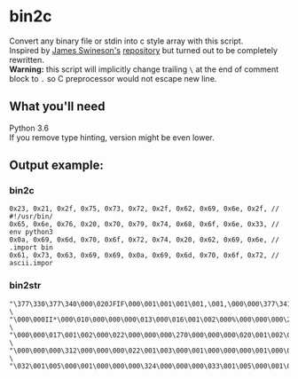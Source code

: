 # bin2c

Convert any binary file or stdin into c style array with this script.  
Inspired by  [James Swineson's](https://github.com/Jamesits) [repository](https://github.com/Jamesits/bin2array) but turned out to be completely rewritten.  
**Warning:** this script will implicitly change trailing `\` at the end of comment block to `.` so C preprocessor would not escape new line.  

## What you'll need

Python 3.6  
If you remove type hinting, version might be even lower.  

## Output example:

### bin2c
```
0x23, 0x21, 0x2f, 0x75, 0x73, 0x72, 0x2f, 0x62, 0x69, 0x6e, 0x2f, // #!/usr/bin/
0x65, 0x6e, 0x76, 0x20, 0x70, 0x79, 0x74, 0x68, 0x6f, 0x6e, 0x33, // env python3
0x0a, 0x69, 0x6d, 0x70, 0x6f, 0x72, 0x74, 0x20, 0x62, 0x69, 0x6e, // .import bin
0x61, 0x73, 0x63, 0x69, 0x69, 0x0a, 0x69, 0x6d, 0x70, 0x6f, 0x72, // ascii.impor
```

### bin2str
```
"\377\330\377\340\000\020JFIF\000\001\001\001\001,\001,\000\000\377\3414@Exif" \
"\000\000II*\000\010\000\000\000\013\000\016\001\002\000%\000\000\000\222\000" \
"\000\000\017\001\002\000\022\000\000\000\270\000\000\000\020\001\002\000\012" \
"\000\000\000\312\000\000\000\022\001\003\000\001\000\000\000\001\000\000\000" \
"\032\001\005\000\001\000\000\000\324\000\000\000\033\001\005\000\001\000\000"
```
